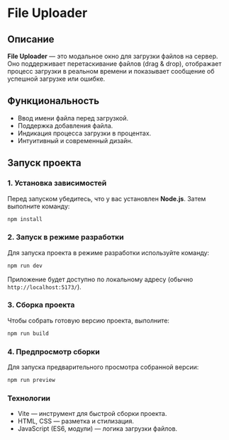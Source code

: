 # File Uploader

## Описание

**File Uploader** — это модальное окно для загрузки файлов на сервер. Оно поддерживает перетаскивание файлов (drag & drop), отображает процесс загрузки в реальном времени и показывает сообщение об успешной загрузке или ошибке.

## Функциональность

- Ввод имени файла перед загрузкой.
- Поддержка добавления файла.
- Индикация процесса загрузки в процентах.
- Интуитивный и современный дизайн.

## Запуск проекта

### 1. Установка зависимостей

Перед запуском убедитесь, что у вас установлен **Node.js**. Затем выполните команду:

```sh
npm install
```

### 2. Запуск в режиме разработки

Для запуска проекта в режиме разработки используйте команду:

```sh
npm run dev
```

Приложение будет доступно по локальному адресу (обычно `http://localhost:5173/`).

### 3. Сборка проекта

Чтобы собрать готовую версию проекта, выполните:

```sh
npm run build
```

### 4. Предпросмотр сборки

Для запуска предварительного просмотра собранной версии:

```sh
npm run preview
```

### Технологии

- Vite — инструмент для быстрой сборки проекта.
- HTML, CSS — разметка и стилизация.
- JavaScript (ES6, модули) — логика загрузки файлов.

